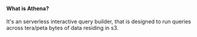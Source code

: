 #### What is Athena?
It's an serverless interactive query builder, that is designed to run queries across tera/peta bytes of data residing in s3.
